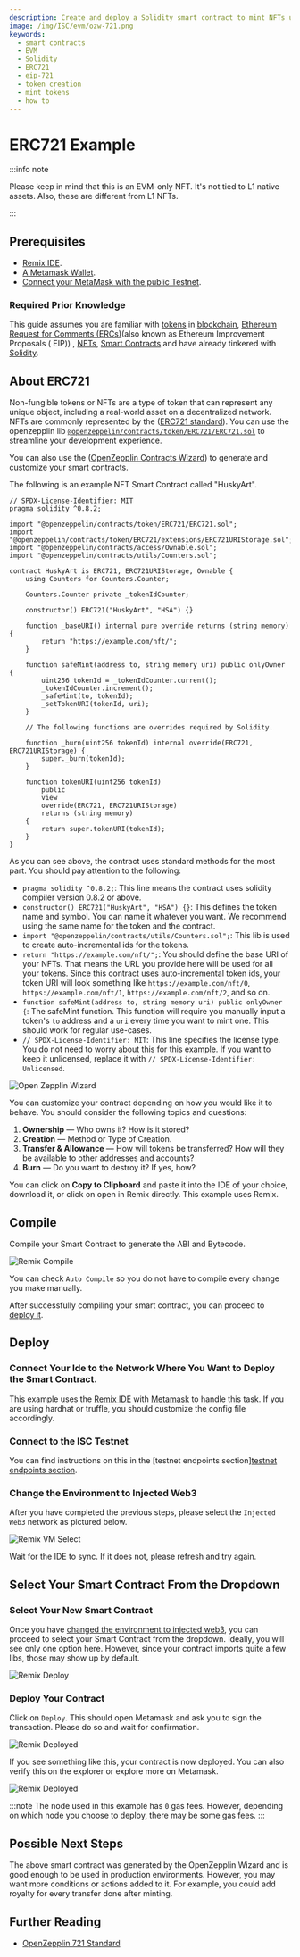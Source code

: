 ```yaml
---
description: Create and deploy a Solidity smart contract to mint NFTs using the ERC721 standard.
image: /img/ISC/evm/ozw-721.png
keywords:
  - smart contracts
  - EVM
  - Solidity
  - ERC721
  - eip-721
  - token creation
  - mint tokens
  - how to
---
```


# ERC721 Example

:::info note

Please keep in mind that this is an EVM-only NFT. It's not tied to L1 native assets. Also, these are different from L1
NFTs.

:::

## Prerequisites

- [Remix IDE](https://remix.ethereum.org/).
- [A Metamask Wallet](https://metamask.io/).
- [Connect your MetaMask with the public Testnet](../../chains_and_nodes/testnet#interact-with-evm).

### Required Prior Knowledge

This guide assumes you are familiar with [tokens](https://en.wikipedia.org/wiki/Cryptocurrency#Crypto_token)
in [blockchain](https://en.wikipedia.org/wiki/Blockchain),
[Ethereum Request for Comments (ERCs)](https://eips.ethereum.org/erc)(also known as Ethereum Improvement Proposals (
EIP))
, [NFTs](https://wiki.iota.org/learn/future/nfts), [Smart Contracts](../../core_concepts/smart-contracts) and have
already tinkered with [Solidity](https://docs.soliditylang.org/en/v0.8.16/).

## About ERC721

Non-fungible tokens or NFTs are a type of token that can represent any unique object, including a real-world asset on a
decentralized network. NFTs are commonly represented by the ([ERC721 standard](https://eips.ethereum.org/EIPS/eip-721)).
You can use the
openzepplin
lib [`@openzeppelin/contracts/token/ERC721/ERC721.sol`](https://github.com/OpenZeppelin/openzeppelin-contracts/blob/master/contracts/token/ERC721/ERC721.sol)
to streamline your development experience.

You can also use the ([OpenZepplin Contracts Wizard](https://wizard.openzeppelin.com/#erc721)) to generate and customize
your smart contracts.

The following is an example NFT Smart Contract called "HuskyArt".

```solidity
// SPDX-License-Identifier: MIT
pragma solidity ^0.8.2;

import "@openzeppelin/contracts/token/ERC721/ERC721.sol";
import "@openzeppelin/contracts/token/ERC721/extensions/ERC721URIStorage.sol";
import "@openzeppelin/contracts/access/Ownable.sol";
import "@openzeppelin/contracts/utils/Counters.sol";

contract HuskyArt is ERC721, ERC721URIStorage, Ownable {
    using Counters for Counters.Counter;

    Counters.Counter private _tokenIdCounter;

    constructor() ERC721("HuskyArt", "HSA") {}

    function _baseURI() internal pure override returns (string memory) {
        return "https://example.com/nft/";
    }

    function safeMint(address to, string memory uri) public onlyOwner {
        uint256 tokenId = _tokenIdCounter.current();
        _tokenIdCounter.increment();
        _safeMint(to, tokenId);
        _setTokenURI(tokenId, uri);
    }

    // The following functions are overrides required by Solidity.

    function _burn(uint256 tokenId) internal override(ERC721, ERC721URIStorage) {
        super._burn(tokenId);
    }

    function tokenURI(uint256 tokenId)
        public
        view
        override(ERC721, ERC721URIStorage)
        returns (string memory)
    {
        return super.tokenURI(tokenId);
    }
}
```

As you can see above, the contract uses standard methods for the most part. You should pay attention to the following:

- `pragma solidity ^0.8.2;`: This line means the contract uses solidity compiler version 0.8.2 or above.
- `constructor() ERC721("HuskyArt", "HSA") {}`: This defines the token name and symbol. You can name it whatever you
  want. We recommend using the same name for the token and the contract.
- `import "@openzeppelin/contracts/utils/Counters.sol";`: This lib is used to create auto-incremental ids for the
  tokens.
- `return "https://example.com/nft/";`: You should define the base URI of your NFTs. That means the URL you provide here
  will be used for all your tokens. Since this contract uses auto-incremental token ids, your token URI will look
  something like `https://example.com/nft/0`, `https://example.com/nft/1`, `https://example.com/nft/2`, and so on.
- `function safeMint(address to, string memory uri) public onlyOwner {`: The safeMint function. This function will
  require you manually input a token's `to` address and a `uri` every time you want to mint one. This should work for
  regular use-cases.
- `// SPDX-License-Identifier: MIT`: This line specifies the license type. You do not need to worry about this for this
  example. If you want to keep it unlicensed, replace it with `// SPDX-License-Identifier: Unlicensed`.

![Open Zepplin Wizard](/img/ISC/evm/ozw-721.png)

You can customize your contract depending on how you would like it to behave. You should consider the following topics
and questions:

1. **Ownership** — Who owns it? How is it stored?
2. **Creation** — Method or Type of Creation.
3. **Transfer & Allowance** — How will tokens be transferred? How will they be available to other addresses and
   accounts?
4. **Burn** — Do you want to destroy it? If yes, how?

You can click on **Copy to Clipboard** and paste it into the IDE of your choice, download it, or click on open in Remix
directly. This example uses Remix.

## Compile

Compile your Smart Contract to generate the ABI and Bytecode.

![Remix Compile](/img/ISC/evm/remix-721.png)

You can check `Auto Compile` so you do not have to compile every change you make manually.

After successfully compiling your smart contract, you can proceed to [deploy it](#deploy).

## Deploy

### Connect Your Ide to the Network Where You Want to Deploy the Smart Contract.

This example uses the [Remix IDE](https://remix.ethereum.org/) with [Metamask](https://metamask.io/) to handle this
task. If you are using hardhat or truffle, you should customize the config file accordingly.

### Connect to the ISC Testnet

You can find instructions on this in
the [testnet endpoints section][testnet endpoints section](https://wiki.iota.org/smart-contracts/guide/chains_and_nodes/testnet#endpoints).

### Change the Environment to Injected Web3

After you have completed the previous steps, please select the `Injected Web3` network as pictured below.

![Remix VM Select](/img/ISC/evm/remix-vm-injected.png)

Wait for the IDE to sync. If it does not, please refresh and try again.

## Select Your Smart Contract From the Dropdown

### Select Your New Smart Contract

Once you have [changed the environment to injected web3](#change-the-environment-to-injected-web3), you can proceed to
select your Smart Contract from the dropdown. Ideally, you will see only one option here. However, since your contract
imports quite a few libs, those may show up by default.

![Remix Deploy](/img/ISC/evm/remix-721-deploy.png)

### Deploy Your Contract

Click on `Deploy`. This should open Metamask and ask you to sign the transaction. Please do so and wait for
confirmation.

![Remix Deployed](/img/ISC/evm/remix-deployed.png)

If you see something like this, your contract is now deployed. You can also verify this on the explorer or explore more
on Metamask.

![Remix Deployed](/img/ISC/evm/remix-metamask-detail.png)

:::note
The node used in this example has `0` gas fees. However, depending on which node you choose to deploy, there may be some
gas fees.
:::

## Possible Next Steps

The above smart contract was generated by the OpenZepplin Wizard and is good enough to be used in production
environments. However, you may want more conditions or actions added to it. For example, you could add royalty for every
transfer done after minting.

## Further Reading

- [OpenZepplin 721 Standard](https://docs.openzeppelin.com/contracts/2.x/api/token/erc721)
